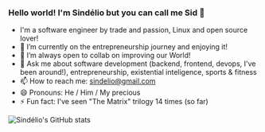 ### Hello world! I'm Sindélio but you can call me Sid 👋

- I'm a software engineer by trade and passion, Linux and open source lover!
- 🌱 I’m currently on the entrepreneurship journey and enjoying it!
- 👯 I’m always open to collab on improving our World!
- 💬 Ask me about software development (backend, frontend, devops, I've been around!), entrepreneurship, existential inteligence, sports & fitness
- 📫 How to reach me: sindelio@gmail.com
- 😄 Pronouns: He / Him / My precious
- ⚡ Fun fact: I've seen "The Matrix" trilogy 14 times (so far)

![Sindélio's GitHub stats](https://github-readme-stats.vercel.app/api?username=sindelio&&show_icons=true&title_color=ffffff&icon_color=bb2acf&text_color=daf7dc&bg_color=151515)
